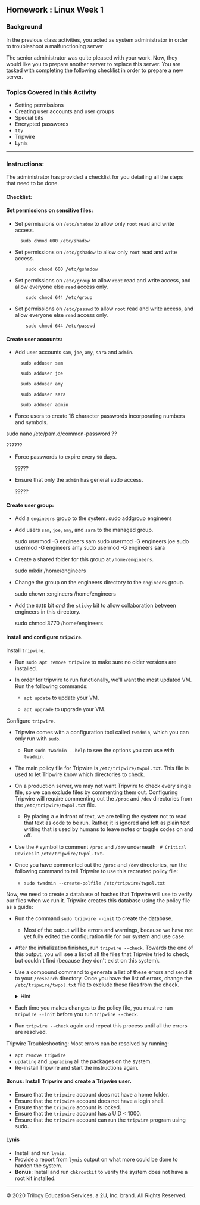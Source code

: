 ## Homework : Linux Week 1

### Background

In the previous class activities, you acted as system administrator in order to troubleshoot a malfunctioning server

The senior administrator was quite pleased with your work. Now, they would like you to prepare another server to replace this server. You are tasked with completing the  following checklist in order to prepare a new server.

### Topics Covered in this Activity

- Setting permissions
- Creating user accounts and user groups
- Special bits
- Encrypted passwords
- `tty`
- Tripwire
- Lynis

----

### Instructions:

The administrator has provided a checklist for you detailing all the steps that need to be done.

#### Checklist:

#### Set permissions on sensitive files:
- Set permissions on `/etc/shadow` to allow only `root` read and write access.

        sudo chmod 600 /etc/shadow

- Set permissions on `/etc/gshadow` to allow only `root` read and write access.

          sudo chmod 600 /etc/gshadow

- Set permissions on `/etc/group` to allow `root` read and write access, and allow everyone else `read` access only.

          sudo chmod 644 /etc/group

- Set permissions on `/etc/passwd` to allow `root` read and write access, and allow everyone else `read` access only.

          sudo chmod 644 /etc/passwd

#### Create user accounts:
- Add user accounts `sam`, `joe`, `amy`, `sara` and `admin`.

        sudo adduser sam

        sudo adduser joe

        sudo adduser amy  

        sudo adduser sara

        sudo adduser admin

- Force users to create 16 character passwords incorporating numbers and symbols.

sudo nano /etc/pam.d/common-password ??

  ??????

- Force passwords to expire every `90` days.

  ?????

- Ensure that only the `admin` has general sudo access.

  ?????

#### Create user group:
- Add a `engineers` group to the system.
    sudo addgroup engineers


- Add users `sam`, `joe`, `amy`, and `sara` to the managed group.

    sudo usermod -G engineers sam
    sudo usermod -G engineers joe
    sudo usermod -G engineers amy
    sudo usermod -G engineers sara

- Create a shared folder for this group at `/home/engineers`.

    sudo mkdir /home/engineers

- Change the group on the engineers directory to the `engineers` group.

  sudo chown :engineers /home/engineers

- Add the `GUID` bit _and_ the `sticky` bit to allow collaboration between engineers in this directory.

  sudo chmod 3770 /home/engineers

   <!--- http://permissions-calculator.org /* ---->

#### Install and configure `tripwire`.

Install `tripwire`.

- Run `sudo apt remove tripwire` to make sure no older versions are installed.

- In order for tripwire to run functionally, we'll want the most updated VM. Run the following commands:

  - `apt update` to update your VM.

  - `apt upgrade` to upgrade your VM.

Configure `tripwire`.

- Tripwire comes with a configuration tool called `twadmin`, which you can only run with `sudo`.

  - Run `sudo twadmin --help` to see the options you can use with `twadmin`.

- The main policy file for Tripwire is `/etc/tripwire/twpol.txt`. This file is used to let Tripwire know which directories to check.  

- On a production server, we may not want Tripwire to check every single file, so we can exclude files by commenting them out. Configuring Tripwire will require commenting out the `/proc` and `/dev` directories from the `/etc/tripwire/twpol.txt` file.

  - By placing a `#` in front of text, we are telling the system not to read that text as code to be run. Rather, it is ignored and left as plain text writing that is used by humans to leave notes or toggle codes on and off.

- Use the `#` symbol to comment `/proc` and `/dev` underneath ` # Critical Devices` in `/etc/tripwire/twpol.txt`.

- Once you have commented out the `/proc` and `/dev` directories, run the following command to tell Tripwire to use this recreated policy file:

  - `sudo twadmin --create-polfile /etc/tripwire/twpol.txt`

Now, we need to create a database of hashes that Tripwire will use to verify our files when we run it. Tripwire creates this database using the policy file as a guide:

- Run the command `sudo tripwire --init` to create the database.

   - Most of the output will be errors and warnings, because we have not yet fully edited the configuration file for our system and use case.

- After the initialization finishes, run `tripwire --check`. Towards the end of this output, you will see a list of all the files that Tripwire tried to check, but couldn't find (because they don't exist on this system).

- Use a compound command to generate a list of these errors and send it to your `/research` directory. Once you have the list of errors, change the `/etc/tripwire/twpol.txt` file to exclude these files from the check.

  <details>
  <summary>Hint</summary>
  <br>
  Fill in the blanks: sudo tripwire --check | ___ -A 3 ^[1-9] __ ~/research/tripwire.txt
  </details>

- Each time you makes changes to the policy file, you must re-run `tripwire --init` before you run `tripwire --check`.

- Run `tripwire --check` again and repeat this process until all the errors are resolved.

Tripwire Troubleshooting: Most errors can be resolved by running:
  - `apt remove tripwire`
  - `updating` and `upgrading` all the packages on the system.
  - Re-install Tripwire and start the instructions again.



#### Bonus: Install Tripwire and create a Tripwire user.
- Ensure that the `tripwire` account does not have a home folder.
- Ensure that the `tripwire` account does not have a login shell.
- Ensure that the `tripwire` account is locked.
- Ensure that the `tripwire` account has a UID < 1000.
- Ensure that the `tripwire` account can run the `tripwire` program using sudo.

#### Lynis
- Install and run `lynis`.
- Provide a report from `lynis` output on what more could be done to harden the system.
- **Bonus**: Install and run `chkrootkit` to verify the system does not have a root kit installed.


---
© 2020 Trilogy Education Services, a 2U, Inc. brand. All Rights Reserved.
